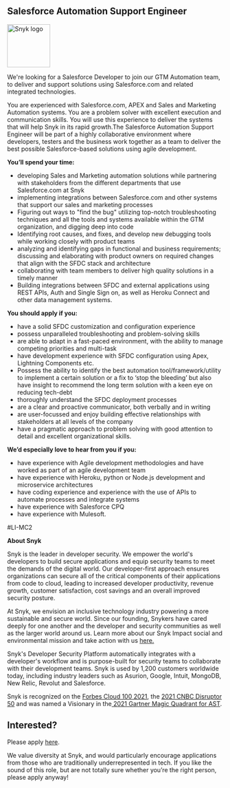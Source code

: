 Salesforce Automation Support Engineer
---

<img src="https://res.cloudinary.com/snyk/image/upload/v1537345894/press-kit/brand/logo-black.png" width="100" alt="Snyk logo" />

<p><span style="font-weight: 400;">We're looking for a Salesforce Developer to join our GTM Automation team, to deliver and support solutions using Salesforce.com and related integrated technologies.</span></p>
<p><span style="font-weight: 400;">You are experienced with Salesforce.com, APEX and Sales and Marketing Automation systems. You are a problem solver with excellent execution and communication skills. You will use this experience to deliver the systems that will help Snyk in its rapid growth.The Salesforce Automation Support Engineer will be part of a highly collaborative environment where developers, testers and the business work together as a team to deliver the best possible Salesforce-based solutions using agile development.&nbsp;</span></p>
<p><strong>You’ll spend your time:</strong></p>
<ul>
<li style="font-weight: 400;"><span style="font-weight: 400;">developing Sales and Marketing automation solutions while partnering with stakeholders from the different departments that use Salesforce.com at Snyk</span></li>
<li style="font-weight: 400;"><span style="font-weight: 400;">implementing integrations between Salesforce.com and other systems that support our sales and marketing processes</span></li>
<li style="font-weight: 400;"><span style="font-weight: 400;">Figuring out ways to "find the bug" utilizing top-notch troubleshooting techniques and all the tools and systems available within the GTM organization, and digging deep into code</span></li>
<li style="font-weight: 400;"><span style="font-weight: 400;">Identifying root causes, and fixes, and develop new debugging tools while working closely with product teams</span></li>
<li style="font-weight: 400;"><span style="font-weight: 400;">analyzing and identifying gaps in functional and business requirements; discussing and elaborating with product owners on required changes that align with the SFDC stack and architecture</span></li>
<li style="font-weight: 400;"><span style="font-weight: 400;">collaborating with team members to deliver high quality solutions in a timely manner</span></li>
<li style="font-weight: 400;"><span style="font-weight: 400;">Building integrations between SFDC and external applications using REST APIs, Auth and Single Sign on, as well as Heroku Connect and other data management systems.</span></li>
</ul>
<p><strong>You should apply if you:</strong></p>
<ul>
<li style="font-weight: 400;"><span style="font-weight: 400;">have a solid SFDC customization and configuration experience</span></li>
<li style="font-weight: 400;"><span style="font-weight: 400;">possess unparalleled troubleshooting and problem-solving skills</span></li>
<li style="font-weight: 400;"><span style="font-weight: 400;">are able to adapt in a fast-paced environment, with the ability to manage competing priorities and multi-task</span></li>
<li style="font-weight: 400;"><span style="font-weight: 400;">have development experience with SFDC configuration using Apex, Lightning Components etc.</span></li>
<li style="font-weight: 400;"><span style="font-weight: 400;">Possess the ability to identify the best automation tool/framework/utility to implement a certain solution or a fix to ‘stop the bleeding’ but also have insight to recommend the long term solution with a keen eye on reducing tech-debt</span></li>
<li style="font-weight: 400;"><span style="font-weight: 400;">thoroughly understand the SFDC deployment processes</span></li>
<li style="font-weight: 400;"><span style="font-weight: 400;">are a clear and proactive communicator, both verbally and in writing&nbsp;</span></li>
<li style="font-weight: 400;"><span style="font-weight: 400;">are user-focussed and enjoy building effective relationships with stakeholders at all levels of the company</span></li>
<li style="font-weight: 400;"><span style="font-weight: 400;">have a pragmatic approach to problem solving with good attention to detail and excellent organizational skills.</span></li>
</ul>
<p><strong>We’d especially love to hear from you if you:</strong></p>
<ul>
<li style="font-weight: 400;"><span style="font-weight: 400;">have experience with Agile development methodologies and have worked as part of an agile development team</span></li>
<li style="font-weight: 400;"><span style="font-weight: 400;">have experience with Heroku, python or Node.js development and microservice architectures</span></li>
<li style="font-weight: 400;"><span style="font-weight: 400;">have coding experience and experience with the use of APIs to automate processes and integrate systems</span></li>
<li style="font-weight: 400;"><span style="font-weight: 400;">have experience with Salesforce CPQ</span></li>
<li style="font-weight: 400;"><span style="font-weight: 400;">have experience with Mulesoft.</span></li>
</ul>
<p><span style="font-weight: 400;">#LI-MC2</span></p><div class="content-conclusion"><p><strong>About Snyk</strong></p>
<p><span style="font-weight: 400;">Snyk is the leader in developer security. We empower the world's developers to build secure applications and equip security teams to meet the demands of the digital world. Our developer-first approach ensures organizations can secure all of the critical components of their applications from code to cloud, leading to increased developer productivity, revenue growth, customer satisfaction, cost savings and an overall improved security posture.&nbsp;</span></p>
<p><span style="font-weight: 400;">At Snyk, we envision an inclusive technology industry powering a more sustainable and secure world.</span> <span style="font-weight: 400;">Since our founding, Snykers have cared deeply for one another and the developer and security communities as well as the larger world around us. Learn more about our Snyk Impact social and environmental mission and take action with us </span><a href="https://snyk.io/about/snyk-impact/"><span style="font-weight: 400;">here.</span></a></p>
<p><span style="font-weight: 400;">Snyk's Developer Security Platform automatically integrates with a developer's workflow and is purpose-built for security teams to collaborate with their development teams. Snyk is used by 1,200 customers worldwide today, including industry leaders such as Asurion, Google, Intuit, MongoDB, New Relic, Revolut and Salesforce.</span></p>
<p><span style="font-weight: 400;">Snyk is recognized on the </span><a href="https://www.forbes.com/cloud100/#6f24b5ba5f94"><span style="font-weight: 400;">Forbes Cloud 100 2021</span></a><span style="font-weight: 400;">, the </span><a href="https://www.cnbc.com/2021/05/25/these-are-the-2021-cnbc-disruptor-50-companies.html"><span style="font-weight: 400;">2021 CNBC Disruptor 50</span></a><span style="font-weight: 400;"> and was named a Visionary in the</span><a href="https://snyk.io/blog/snyk-visionary-2021-gartner-magic-quadrant-for-ast/"><span style="font-weight: 400;"> 2021 Gartner Magic Quadrant for AST</span></a><span style="font-weight: 400;">.</span></p></div>

Interested?
---

Please apply [here](https://boards.greenhouse.io/snyk/jobs/6271525002#app).

We value diversity at Snyk, and would particularly encourage applications from those who are traditionally underrepresented in tech.
If you like the sound of this role, but are not totally sure whether you’re the right person, please apply anyway!
